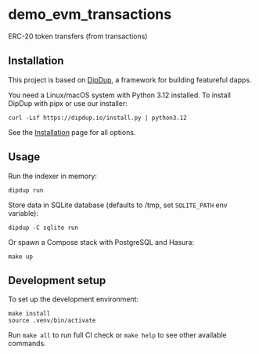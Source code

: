 # demo_evm_transactions

ERC-20 token transfers (from transactions)

## Installation

This project is based on [DipDup](https://dipdup.io), a framework for building featureful dapps.

You need a Linux/macOS system with Python 3.12 installed. To install DipDup with pipx or use our installer:

```shell
curl -Lsf https://dipdup.io/install.py | python3.12
```

See the [Installation](https://dipdup.io/docs/installation) page for all options.

## Usage

Run the indexer in memory:

```shell
dipdup run
```

Store data in SQLite database (defaults to /tmp, set `SQLITE_PATH` env variable):

```shell
dipdup -C sqlite run
```

Or spawn a Compose stack with PostgreSQL and Hasura:

```shell
make up
```

## Development setup

To set up the development environment:

```shell
make install
source .venv/bin/activate
```

Run `make all` to run full CI check or `make help` to see other available commands.